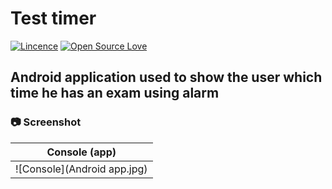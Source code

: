 # Test timer 
[![Lincence](https://img.shields.io/badge/License-Apache%202.0-blue.svg)](LICENSE)
[![Open Source Love](https://badges.frapsoft.com/os/v1/open-source.png?v=103)](https://github.com/ellerbrock/open-source-badges/)
## Android application used to show the user which time he has an exam using alarm
### :camera: Screenshot
Console (app)          |
:---------------------:|
![Console](Android app.jpg) |
